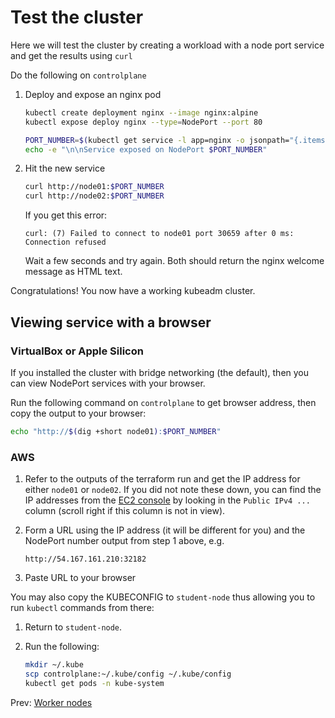 # Test the cluster

Here we will test the cluster by creating a workload with a node port service and get the results using `curl`

Do the following on `controlplane`

[//]: # (host:controlplane)

1. Deploy and expose an nginx pod

    ```bash
    kubectl create deployment nginx --image nginx:alpine
    kubectl expose deploy nginx --type=NodePort --port 80

    PORT_NUMBER=$(kubectl get service -l app=nginx -o jsonpath="{.items[0].spec.ports[0].nodePort}")
    echo -e "\n\nService exposed on NodePort $PORT_NUMBER"
    ```

[//]: # (command:kubectl wait deployment -n default nginx --for condition=Available=True --timeout=90s)

2.  Hit the new service

    ```bash
    curl http://node01:$PORT_NUMBER
    curl http://node02:$PORT_NUMBER
    ```

    If you get this error:
    ```
    curl: (7) Failed to connect to node01 port 30659 after 0 ms: Connection refused
    ```
    Wait a few seconds and try again. Both should return the nginx welcome message as HTML text.

Congratulations! You now have a working kubeadm cluster.

## Viewing service with a browser

### VirtualBox or Apple Silicon

If you installed the cluster with bridge networking (the default), then you can view NodePort services with your browser.

Run the following command on `controlplane` to get browser address, then copy the output to your browser:

```bash
echo "http://$(dig +short node01):$PORT_NUMBER"
```

### AWS

1. Refer to the outputs of the terraform run and get the IP address for either `node01` or `node02`. If you did not note these down, you can find the IP addresses from the [EC2 console](https://us-east-1.console.aws.amazon.com/ec2/home?region=us-east-1#Instances:) by looking in the `Public IPv4 ...` column (scroll right if this column is not in view).
1. Form a URL using the IP address (it will be different for you) and the NodePort number output from step 1 above, e.g.

    ```
    http://54.167.161.210:32182
    ```
1. Paste URL to your browser

You may also copy the KUBECONFIG to `student-node` thus allowing you to run `kubectl` commands from there:

1. Return to `student-node`.
1. Run the following:

    ```bash
    mkdir ~/.kube
    scp controlplane:~/.kube/config ~/.kube/config
    kubectl get pods -n kube-system
    ```


Prev: [Worker nodes](06-workers.md)


